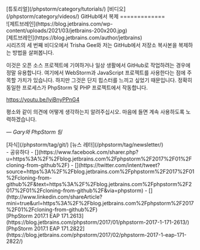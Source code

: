 <div class="content">[튜토리얼](/phpstorm/category/tutorials/) [비디오](/phpstorm/category/videos/) GitHub에서 복제 
=============

<div class="post-info">![제트브레인](https://blog.jetbrains.com/wp-content/uploads/2021/03/jetbrains-200x200.jpg)<div class="post-info__text"> [제트브레인](https://blog.jetbrains.com/author/jetbrains) <time class="publish-date" data-day="30" data-month="01" data-year="2017" datetime="2017-01-30"></time></div></div> 시리즈의 세 번째 비디오에서 Trisha Gee와 저는 GitHub에서 저장소 복사본을 복제하는 방법을 살펴봅니다.

<span id="more-20174"></span>

 이것은 오픈 소스 프로젝트에 기여하거나 일상 생활에서 GitHub로 작업하려는 경우에 정말 유용합니다. 여기에서 WebStorm과 JavaScript 프로젝트를 사용한다는 점에 주목할 가치가 있습니다. 하지만 그것은 단지 힙스터를 느끼고 싶었기 때문입니다. 정확히 동일한 프로세스가 PhpStorm 및 PHP 프로젝트에서 작동합니다.

 https://youtu.be/lyiBnyPPnG4

 평소와 같이 의견에 어떻게 생각하는지 알려주십시오. 마음에 들면 계속 사용하도록 노력하겠습니다.

 *— Gary와 PhpStorm 팀*

<div class="content__row"><div class="tag-list"> [자식](/phpstorm/tag/git/) [뉴스 레터](/phpstorm/tag/newsletter/)</div>- <span>공유하다</span>
- [](https://www.facebook.com/sharer.php?u=https%3A%2F%2Fblog.jetbrains.com%2Fphpstorm%2F2017%2F01%2Fcloning-from-github%2F)
- [](https://twitter.com/intent/tweet?source=https%3A%2F%2Fblog.jetbrains.com%2Fphpstorm%2F2017%2F01%2Fcloning-from-github%2F&text=https%3A%2F%2Fblog.jetbrains.com%2Fphpstorm%2F2017%2F01%2Fcloning-from-github%2F&via=phpstorm)
- [](http://www.linkedin.com/shareArticle?mini=true&url=https%3A%2F%2Fblog.jetbrains.com%2Fphpstorm%2F2017%2F01%2Fcloning-from-github%2F)

</div><div class="content__pagination"> [PhpStorm 2017.1 EAP 171.2613](https://blog.jetbrains.com/phpstorm/2017/01/phpstorm-2017-1-171-2613/) [PhpStorm 2017.1 EAP 171.2822](https://blog.jetbrains.com/phpstorm/2017/02/phpstorm-2017-1-eap-171-2822/)</div></div><div class="container comments-container"><div class="content"><div id="remark42"></div></div></div>